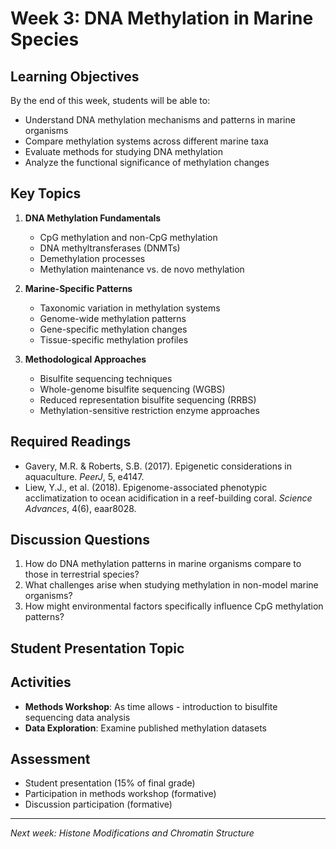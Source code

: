 # Week 3: DNA Methylation in Marine Species

## Learning Objectives
By the end of this week, students will be able to:
- Understand DNA methylation mechanisms and patterns in marine organisms
- Compare methylation systems across different marine taxa
- Evaluate methods for studying DNA methylation
- Analyze the functional significance of methylation changes

## Key Topics
1. **DNA Methylation Fundamentals**
   - CpG methylation and non-CpG methylation
   - DNA methyltransferases (DNMTs)
   - Demethylation processes
   - Methylation maintenance vs. de novo methylation

2. **Marine-Specific Patterns**
   - Taxonomic variation in methylation systems
   - Genome-wide methylation patterns
   - Gene-specific methylation changes
   - Tissue-specific methylation profiles

3. **Methodological Approaches**
   - Bisulfite sequencing techniques
   - Whole-genome bisulfite sequencing (WGBS)
   - Reduced representation bisulfite sequencing (RRBS)
   - Methylation-sensitive restriction enzyme approaches

## Required Readings
- Gavery, M.R. & Roberts, S.B. (2017). Epigenetic considerations in aquaculture. *PeerJ*, 5, e4147.
- Liew, Y.J., et al. (2018). Epigenome-associated phenotypic acclimatization to ocean acidification in a reef-building coral. *Science Advances*, 4(6), eaar8028.

## Discussion Questions
1. How do DNA methylation patterns in marine organisms compare to those in terrestrial species?
2. What challenges arise when studying methylation in non-model marine organisms?
3. How might environmental factors specifically influence CpG methylation patterns?

## Student Presentation Topic



## Activities
- **Methods Workshop**: As time allows - introduction to bisulfite sequencing data analysis
- **Data Exploration**: Examine published methylation datasets

## Assessment
- Student presentation (15% of final grade)
- Participation in methods workshop (formative)
- Discussion participation (formative)

---
*Next week: Histone Modifications and Chromatin Structure*
